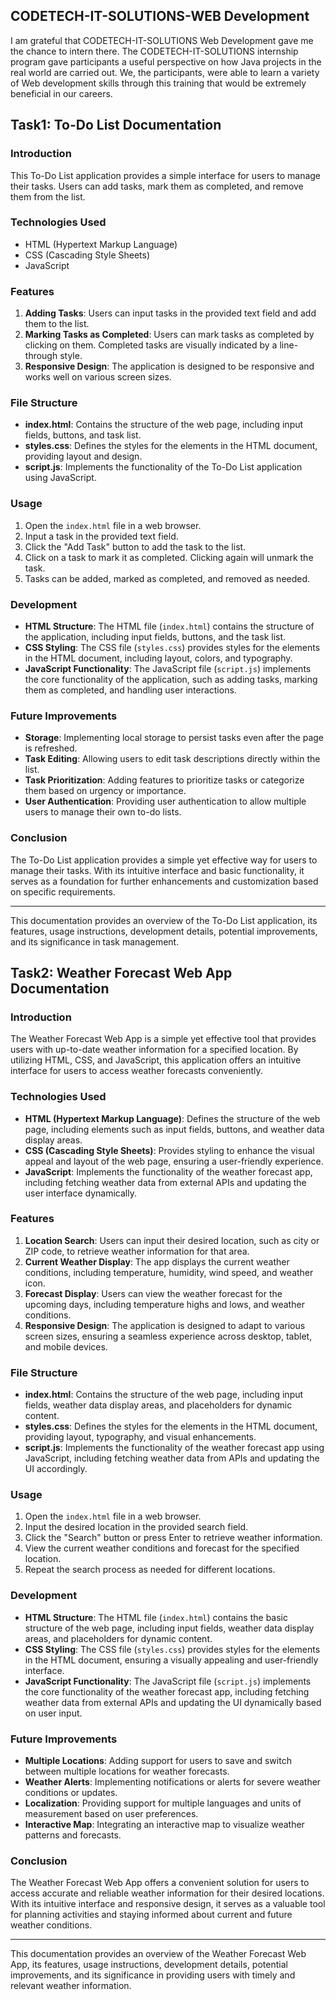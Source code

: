 ## CODETECH-IT-SOLUTIONS-WEB Development
I am grateful that CODETECH-IT-SOLUTIONS Web Development gave me the chance to intern there. The CODETECH-IT-SOLUTIONS internship program gave participants a useful perspective on how Java projects in the real world are carried out. We, the participants, were able to learn a variety of Web development skills through this training that would be extremely beneficial in our careers.
## Task1: To-Do List Documentation

### Introduction
This To-Do List application provides a simple interface for users to manage their tasks. Users can add tasks, mark them as completed, and remove them from the list.

### Technologies Used
- HTML (Hypertext Markup Language)
- CSS (Cascading Style Sheets)
- JavaScript

### Features
1. **Adding Tasks**: Users can input tasks in the provided text field and add them to the list.
2. **Marking Tasks as Completed**: Users can mark tasks as completed by clicking on them. Completed tasks are visually indicated by a line-through style.
3. **Responsive Design**: The application is designed to be responsive and works well on various screen sizes.

### File Structure
- **index.html**: Contains the structure of the web page, including input fields, buttons, and task list.
- **styles.css**: Defines the styles for the elements in the HTML document, providing layout and design.
- **script.js**: Implements the functionality of the To-Do List application using JavaScript.

### Usage
1. Open the `index.html` file in a web browser.
2. Input a task in the provided text field.
3. Click the "Add Task" button to add the task to the list.
4. Click on a task to mark it as completed. Clicking again will unmark the task.
5. Tasks can be added, marked as completed, and removed as needed.

### Development
- **HTML Structure**: The HTML file (`index.html`) contains the structure of the application, including input fields, buttons, and the task list.
- **CSS Styling**: The CSS file (`styles.css`) provides styles for the elements in the HTML document, including layout, colors, and typography.
- **JavaScript Functionality**: The JavaScript file (`script.js`) implements the core functionality of the application, such as adding tasks, marking them as completed, and handling user interactions.

### Future Improvements
- **Storage**: Implementing local storage to persist tasks even after the page is refreshed.
- **Task Editing**: Allowing users to edit task descriptions directly within the list.
- **Task Prioritization**: Adding features to prioritize tasks or categorize them based on urgency or importance.
- **User Authentication**: Providing user authentication to allow multiple users to manage their own to-do lists.

### Conclusion
The To-Do List application provides a simple yet effective way for users to manage their tasks. With its intuitive interface and basic functionality, it serves as a foundation for further enhancements and customization based on specific requirements.

---

This documentation provides an overview of the To-Do List application, its features, usage instructions, development details, potential improvements, and its significance in task management.




## Task2: Weather Forecast Web App Documentation

### Introduction
The Weather Forecast Web App is a simple yet effective tool that provides users with up-to-date weather information for a specified location. By utilizing HTML, CSS, and JavaScript, this application offers an intuitive interface for users to access weather forecasts conveniently.

### Technologies Used
- **HTML (Hypertext Markup Language)**: Defines the structure of the web page, including elements such as input fields, buttons, and weather data display areas.
- **CSS (Cascading Style Sheets)**: Provides styling to enhance the visual appeal and layout of the web page, ensuring a user-friendly experience.
- **JavaScript**: Implements the functionality of the weather forecast app, including fetching weather data from external APIs and updating the user interface dynamically.

### Features
1. **Location Search**: Users can input their desired location, such as city or ZIP code, to retrieve weather information for that area.
2. **Current Weather Display**: The app displays the current weather conditions, including temperature, humidity, wind speed, and weather icon.
3. **Forecast Display**: Users can view the weather forecast for the upcoming days, including temperature highs and lows, and weather conditions.
4. **Responsive Design**: The application is designed to adapt to various screen sizes, ensuring a seamless experience across desktop, tablet, and mobile devices.

### File Structure
- **index.html**: Contains the structure of the web page, including input fields, weather data display areas, and placeholders for dynamic content.
- **styles.css**: Defines the styles for the elements in the HTML document, providing layout, typography, and visual enhancements.
- **script.js**: Implements the functionality of the weather forecast app using JavaScript, including fetching weather data from APIs and updating the UI accordingly.

### Usage
1. Open the `index.html` file in a web browser.
2. Input the desired location in the provided search field.
3. Click the "Search" button or press Enter to retrieve weather information.
4. View the current weather conditions and forecast for the specified location.
5. Repeat the search process as needed for different locations.

### Development
- **HTML Structure**: The HTML file (`index.html`) contains the basic structure of the web page, including input fields, weather data display areas, and placeholders for dynamic content.
- **CSS Styling**: The CSS file (`styles.css`) provides styles for the elements in the HTML document, ensuring a visually appealing and user-friendly interface.
- **JavaScript Functionality**: The JavaScript file (`script.js`) implements the core functionality of the weather forecast app, including fetching weather data from external APIs and updating the UI dynamically based on user input.

### Future Improvements
- **Multiple Locations**: Adding support for users to save and switch between multiple locations for weather forecasts.
- **Weather Alerts**: Implementing notifications or alerts for severe weather conditions or updates.
- **Localization**: Providing support for multiple languages and units of measurement based on user preferences.
- **Interactive Map**: Integrating an interactive map to visualize weather patterns and forecasts.

### Conclusion
The Weather Forecast Web App offers a convenient solution for users to access accurate and reliable weather information for their desired locations. With its intuitive interface and responsive design, it serves as a valuable tool for planning activities and staying informed about current and future weather conditions.

----
This documentation provides an overview of the Weather Forecast Web App, its features, usage instructions, development details, potential improvements, and its significance in providing users with timely and relevant weather information.
